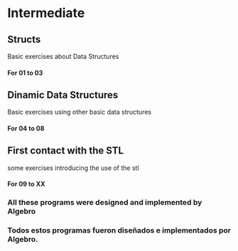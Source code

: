 # Intermediate

## Structs

Basic exercises about Data Structures

#### For 01 to 03


## Dinamic Data Structures

Basic exercises using other basic data structures


#### For 04 to 08


## First contact with the STL

some exercises introducing the use of the stl


#### For 09 to XX









### All these programs were designed and implemented by Algebro
### Todos estos programas fueron diseñados e implementados por Algebro.
